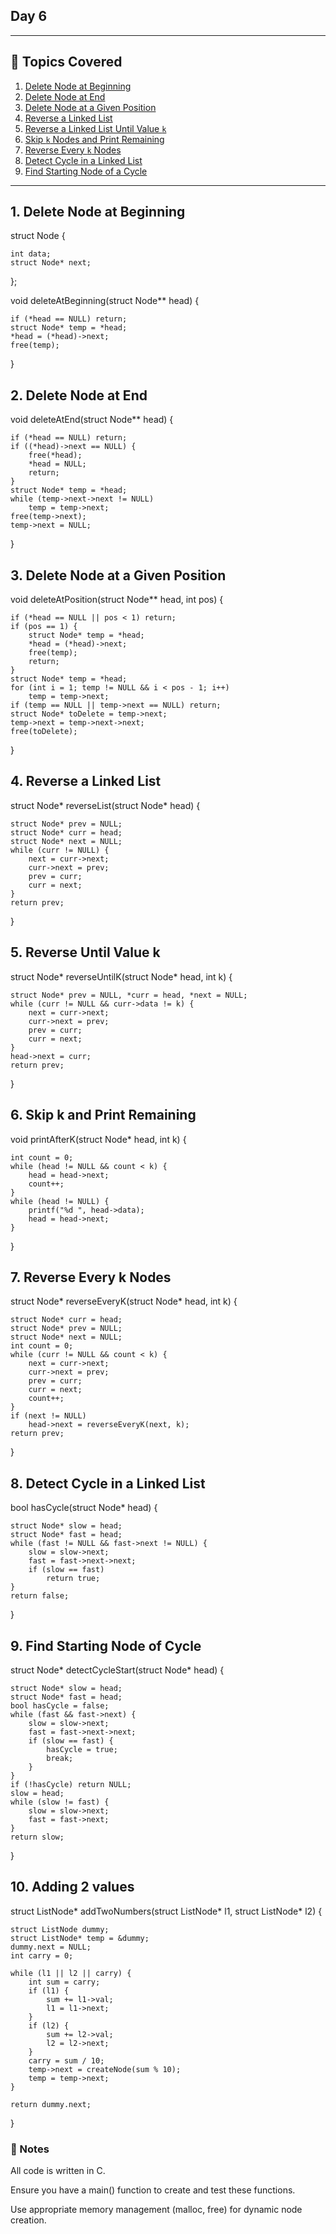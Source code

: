 ## Day 6
---

## 🧠 Topics Covered

1. [Delete Node at Beginning](#1-delete-node-at-beginning)
2. [Delete Node at End](#2-delete-node-at-end)
3. [Delete Node at a Given Position](#3-delete-node-at-a-given-position)
4. [Reverse a Linked List](#4-reverse-a-linked-list)
5. [Reverse a Linked List Until Value `k`](#5-reverse-until-value-k)
6. [Skip `k` Nodes and Print Remaining](#6-skip-k-and-print-remaining)
7. [Reverse Every `k` Nodes](#7-reverse-every-k-nodes)
8. [Detect Cycle in a Linked List](#8-detect-cycle-in-a-linked-list)
9. [Find Starting Node of a Cycle](#9-find-starting-node-of-cycle)

---

## 1. Delete Node at Beginning

struct Node {

    int data;
    struct Node* next;
};

void deleteAtBeginning(struct Node** head) {

    if (*head == NULL) return;
    struct Node* temp = *head;
    *head = (*head)->next;
    free(temp);
}


## 2. Delete Node at End

void deleteAtEnd(struct Node** head) {

    if (*head == NULL) return;
    if ((*head)->next == NULL) {
        free(*head);
        *head = NULL;
        return;
    }
    struct Node* temp = *head;
    while (temp->next->next != NULL)
        temp = temp->next;
    free(temp->next);
    temp->next = NULL;
}


## 3. Delete Node at a Given Position

void deleteAtPosition(struct Node** head, int pos) {

    if (*head == NULL || pos < 1) return;
    if (pos == 1) {
        struct Node* temp = *head;
        *head = (*head)->next;
        free(temp);
        return;
    }
    struct Node* temp = *head;
    for (int i = 1; temp != NULL && i < pos - 1; i++)
        temp = temp->next;
    if (temp == NULL || temp->next == NULL) return;
    struct Node* toDelete = temp->next;
    temp->next = temp->next->next;
    free(toDelete);
}

## 4. Reverse a Linked List

struct Node* reverseList(struct Node* head) {

    struct Node* prev = NULL;
    struct Node* curr = head;
    struct Node* next = NULL;
    while (curr != NULL) {
        next = curr->next;
        curr->next = prev;
        prev = curr;
        curr = next;
    }
    return prev;
}

## 5. Reverse Until Value k

struct Node* reverseUntilK(struct Node* head, int k) {

    struct Node* prev = NULL, *curr = head, *next = NULL;
    while (curr != NULL && curr->data != k) {
        next = curr->next;
        curr->next = prev;
        prev = curr;
        curr = next;
    }
    head->next = curr;
    return prev;
}


## 6. Skip k and Print Remaining

void printAfterK(struct Node* head, int k) {

    int count = 0;
    while (head != NULL && count < k) {
        head = head->next;
        count++;
    }
    while (head != NULL) {
        printf("%d ", head->data);
        head = head->next;
    }
}

## 7. Reverse Every k Nodes

struct Node* reverseEveryK(struct Node* head, int k) {

    struct Node* curr = head;
    struct Node* prev = NULL;
    struct Node* next = NULL;
    int count = 0;
    while (curr != NULL && count < k) {
        next = curr->next;
        curr->next = prev;
        prev = curr;
        curr = next;
        count++;
    }
    if (next != NULL)
        head->next = reverseEveryK(next, k);
    return prev;
}

## 8. Detect Cycle in a Linked List

bool hasCycle(struct Node* head) {

    struct Node* slow = head;
    struct Node* fast = head;
    while (fast != NULL && fast->next != NULL) {
        slow = slow->next;
        fast = fast->next->next;
        if (slow == fast)
            return true;
    }
    return false;
}

## 9. Find Starting Node of Cycle

struct Node* detectCycleStart(struct Node* head) {

    struct Node* slow = head;
    struct Node* fast = head;
    bool hasCycle = false;
    while (fast && fast->next) {
        slow = slow->next;
        fast = fast->next->next;
        if (slow == fast) {
            hasCycle = true;
            break;
        }
    }
    if (!hasCycle) return NULL;
    slow = head;
    while (slow != fast) {
        slow = slow->next;
        fast = fast->next;
    }
    return slow;
}

## 10. Adding 2 values

struct ListNode* addTwoNumbers(struct ListNode* l1, struct ListNode* l2) {

    struct ListNode dummy;
    struct ListNode* temp = &dummy;
    dummy.next = NULL;
    int carry = 0;

    while (l1 || l2 || carry) {
        int sum = carry;
        if (l1) {
            sum += l1->val;
            l1 = l1->next;
        }
        if (l2) {
            sum += l2->val;
            l2 = l2->next;
        }
        carry = sum / 10;
        temp->next = createNode(sum % 10);
        temp = temp->next;
    }

    return dummy.next;
}

### 📌 Notes
All code is written in C.

Ensure you have a main() function to create and test these functions.

Use appropriate memory management (malloc, free) for dynamic node creation.


